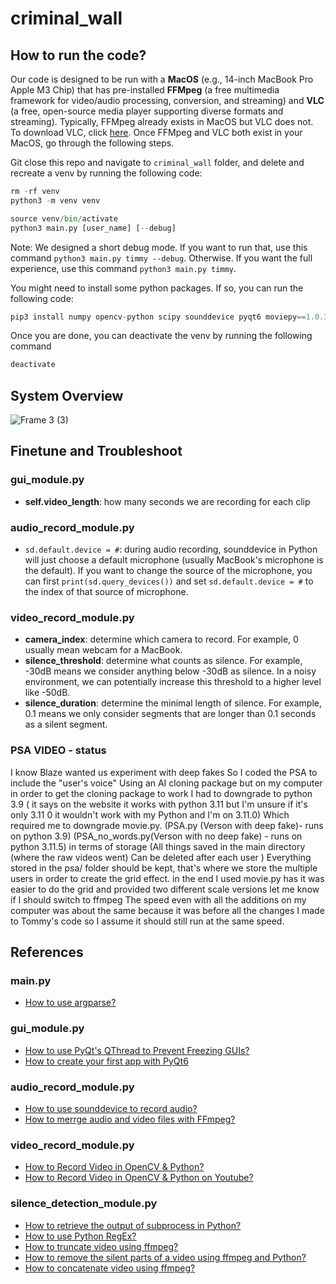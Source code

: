 # criminal_wall

## How to run the code?

Our code is designed to be run with a **MacOS** (e.g., 14-inch MacBook Pro Apple M3 Chip) that has pre-installed **FFMpeg** (a free multimedia framework for video/audio processing, conversion, and streaming) and **VLC** (a free, open-source media player supporting diverse formats and streaming). Typically, FFMpeg already exists in MacOS but VLC does not. To download VLC, click [here](https://www.videolan.org/vlc/). Once FFMpeg and VLC both exist in your MacOS, go through the following steps.

Git close this repo and navigate to `criminal_wall` folder, and delete and recreate a venv by running the following code:
```python
rm -rf venv
python3 -m venv venv

source venv/bin/activate
python3 main.py [user_name] [--debug] 
```

Note: We designed a short debug mode. If you want to run that, use this command `python3 main.py timmy --debug`.
Otherwise. If you want the full experience, use this command `python3 main.py timmy`.

You might need to install some python packages. If so, you can run the following code:
```python
pip3 install numpy opencv-python scipy sounddevice pyqt6 moviepy==1.0.3
```

Once you are done, you can deactivate the venv by running the following command
```python
deactivate
```

## System Overview

![Frame 3 (3)](https://github.com/user-attachments/assets/4bf17e67-3d27-49b7-b22c-a31ab93787cb)



## Finetune and Troubleshoot

### gui_module.py
- **self.video_length**: how many seconds we are recording for each clip

### audio_record_module.py
- `sd.default.device = #`: during audio recording, sounddevice in Python will just choose a default microphone (usually MacBook's microphone is the default). If you want to change the source of the microphone, you can first `print(sd.query_devices())` and set `sd.default.device = #` to the index of that source of microphone.
  
### video_record_module.py
- **camera_index**: determine which camera to record. For example, 0 usually mean webcam for a MacBook.
- **silence_threshold**: determine what counts as silence. For example, -30dB means we consider anything below -30dB as silence. In a noisy environment, we can potentially increase this threshold to a higher level like -50dB.
- **silence_duration**: determine the minimal length of silence. For example, 0.1 means we only consider segments that are longer than 0.1 seconds as a silent segment.

### PSA VIDEO - status
I know Blaze wanted us experiment with deep fakes So I coded the PSA to include the "user's voice" Using an AI cloning package but on my computer in order to get the cloning package to work I had to downgrade to python 3.9 ( it says on the website it works with python 3.11 but I'm unsure if it's only 3.11 0  it wouldn't work with my Python and I'm on 3.11.0) Which required me to downgrade movie.py.
(PSA.py  (Verson with deep fake)- runs on python 3.9)
(PSA_no_words.py(Verson with no deep fake) - runs on python 3.11.5)
in terms of storage (All things saved in the main directory (where the raw videos went) Can be deleted after each user )
Everything stored in the psa/ folder should be kept, that's where we store the multiple users in order to create the grid effect.
in the end I used movie.py has it was easier to do the grid and provided two different scale versions let me know if I should switch to ffmpeg 
The speed even with all the additions on my computer was about the same because it was before all the changes I made to Tommy's code so I assume it should still run at the same speed.

## References

### main.py
- [How to use argparse?](https://docs.python.org/3/library/argparse.html)

### gui_module.py
- [How to use PyQt's QThread to Prevent Freezing GUIs?](https://realpython.com/python-pyqt-qthread/)
- [How to create your first app with PyQt6](https://www.pythonguis.com/tutorials/pyqt6-creating-your-first-window/)

### audio_record_module.py

- [How to use sounddevice to record audio?](https://python-sounddevice.readthedocs.io/en/0.3.15/api/streams.html)
- [How to merrge audio and video files with FFmpeg?](https://www.mux.com/articles/merge-audio-and-video-files-with-ffmpeg)

### video_record_module.py

- [How to Record Video in OpenCV & Python?](https://www.codingforentrepreneurs.com/blog/how-to-record-video-in-opencv-python)
- [How to Record Video in OpenCV & Python on Youtube?](https://www.youtube.com/embed/1eHQIu4r0Bc)

### silence_detection_module.py

- [How to retrieve the output of subprocess in Python?](https://www.geeksforgeeks.org/retrieving-the-output-of-subprocesscall-in-python/)
- [How to use Python RegEx?](https://www.w3schools.com/python/python_regex.asp#findall)
- [How to truncate video using ffmpeg?](https://stackoverflow.com/questions/18444194/cutting-multimedia-files-based-on-start-and-end-time-using-ffmpeg)
- [How to remove the silent parts of a video using ffmpeg and Python?](https://www.youtube.com/watch?v=ak52RXKfDw8)
- [How to concatenate video using ffmpeg?](https://stackoverflow.com/questions/7333232/how-to-concatenate-two-mp4-files-using-ffmpeg)
